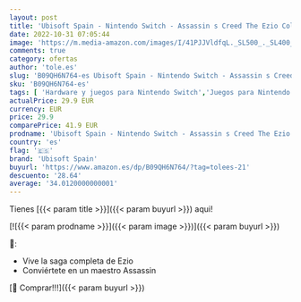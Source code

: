 ```yaml
---
layout: post
title: 'Ubisoft Spain - Nintendo Switch - Assassin s Creed The Ezio Collection Switch'
date: 2022-10-31 07:05:44
image: 'https://m.media-amazon.com/images/I/41PJJVldfqL._SL500_._SL400_.jpg'
comments: true
category: ofertas
author: 'tole.es'
slug: 'B09QH6N764-es Ubisoft Spain - Nintendo Switch - Assassin s Creed The...'
sku: 'B09QH6N764-es'
tags: [ 'Hardware y juegos para Nintendo Switch','Juegos para Nintendo Switch','Videojuegos','nintendo','ubisoft spain','🇪🇸', ]
actualPrice: 29.9 EUR
currency: EUR
price: 29.9
comparePrice: 41.9 EUR
prodname: 'Ubisoft Spain - Nintendo Switch - Assassin s Creed The Ezio Collection Switch'
country: 'es'
flag: '🇪🇸'
brand: 'Ubisoft Spain'
buyurl: 'https://www.amazon.es/dp/B09QH6N764/?tag=tolees-21'
descuento: '28.64'
average: '34.0120000000001'
---
```


Tienes [{{< param title >}}]({{< param buyurl >}}) aqui!

[![{{< param prodname >}}]({{< param image >}})]({{< param buyurl >}})

🔎:

- Vive la saga completa de Ezio
- Conviértete en un maestro Assassin

[🛒 Comprar!!!]({{< param buyurl >}})
